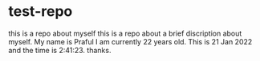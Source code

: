# test-repo
this is a repo about myself
this is a repo about a brief discription about myself.
My name is Praful
I am currently 22 years old.
This is 21 Jan 2022 and the time is 2:41:23.
thanks.

